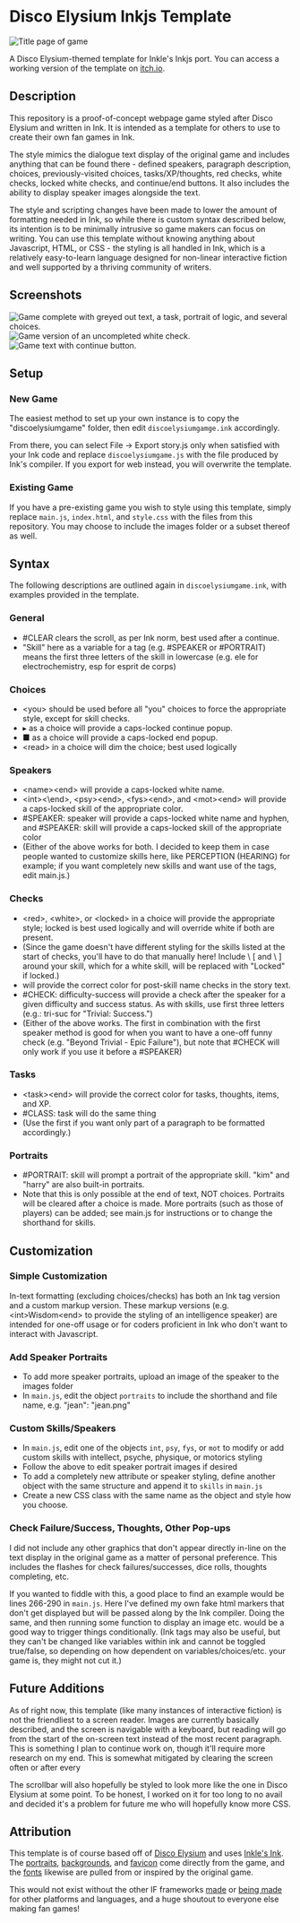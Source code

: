 # Disco Elysium Inkjs Template
![Title page of game](screenshots/title.png)

A Disco Elysium-themed template for Inkle's Inkjs port. You can access a working version of the template on [itch.io](https://isolatedphenomenon.itch.io/discoelysiumtestgame).

## Description
This repository is a proof-of-concept webpage game styled after Disco Elysium and written in Ink. It is intended as a template for others to use to create their own fan games in Ink.

The style mimics the dialogue text display of the original game and includes anything that can be found there - defined speakers, paragraph description, choices, previously-visited choices, tasks/XP/thoughts, red checks, white checks, locked white checks, and continue/end buttons. It also includes the ability to display speaker images alongside the text.

The style and scripting changes have been made to lower the amount of formatting needed in Ink, so while there is custom syntax described below, its intention is to be minimally intrusive so game makers can focus on writing. You can use this template without knowing anything about Javascript, HTML, or CSS - the styling is all handled in Ink, which is a relatively easy-to-learn language designed for non-linear interactive fiction and well supported by a thriving community of writers.

## Screenshots
![Game complete with greyed out text, a task, portrait of logic, and several choices.](screenshots/fulldialogue.png)
![Game version of an uncompleted white check.](screenshots/whitecheck.png)
![Game text with continue button.](screenshots/continue.png)

## Setup
### New Game
The easiest method to set up your own instance is to copy the "discoelysiumgame" folder, then edit `discoelysiumgamge.ink` accordingly.

From there, you can select File -> Export story.js only when satisfied with your Ink code and replace `discoelysiumgame.js` with the file produced by Ink's compiler. If you export for web instead, you will overwrite the template.

### Existing Game
If you have a pre-existing game you wish to style using this template, simply replace `main.js`, `index.html`, and `style.css` with the files from this repository. You may choose to include the images folder or a subset thereof as well.

## Syntax
The following descriptions are outlined again in `discoelysiumgame.ink`, with examples provided in the template.

### General
  - #CLEAR clears the scroll, as per Ink norm, best used after a continue.
  - "Skill" here as a variable for a tag (e.g. #SPEAKER or #PORTRAIT) means the first three letters of the skill in lowercase (e.g. ele for electrochemistry, esp for esprit de corps)

### Choices
  - \<you\> should be used before all "you" choices to force the appropriate style, except for skill checks.
  - ▸ as a choice will provide a caps-locked continue popup.
  - ■ as a choice will provide a caps-locked end popup.
  - \<read\> in a choice will dim the choice; best used logically

### Speakers
  - \<name\>\<end\> will provide a caps-locked white name.
  - \<int\><\end\>, \<psy\>\<end\>, \<fys\>\<end\>, and \<mot\>\<end\> will provide a caps-locked skill of the appropriate color.
  - #SPEAKER: speaker will provide a caps-locked white name and hyphen, and #SPEAKER: skill will provide a caps-locked skill of the appropriate color
  - (Either of the above works for both. I decided to keep them in case people wanted to customize skills here, like PERCEPTION (HEARING) for example; if you want completely new skills and want use of the tags, edit main.js.)

### Checks
  - \<red\>, \<white\>, or \<locked\> in a choice will provide the appropriate style; locked is best used logically and will override white if both are present.
  - (Since the game doesn't have different styling for the skills listed at the start of checks, you'll have to do that manually here! Include \\ \[ and \\ \] around your skill, which for a white skill, will be replaced with "Locked" if locked.)
  - <check><end> will provide the correct color for post-skill name checks in the story text.
  - #CHECK: difficulty-success will provide a check after the speaker for a given difficulty and success status. As with skills, use first three letters (e.g.: tri-suc for "Trivial: Success.")
  - (Either of the above works. The first in combination with the first speaker method is good for when you want to have a one-off funny check (e.g. "Beyond Trivial - Epic Failure"), but note that #CHECK will only work if you use it before a #SPEAKER)

### Tasks  
  - \<task\>\<end\> will provide the correct color for tasks, thoughts, items, and XP.
  - #CLASS: task will do the same thing
  - (Use the first if you want only part of a paragraph to be formatted accordingly.)

### Portraits
  - #PORTRAIT: skill will prompt a portrait of the appropriate skill. "kim" and "harry" are also built-in portraits.
  - Note that this is only possible at the end of text, NOT choices. Portraits will be cleared after a choice is made. More portraits (such as those of players) can be added; see main.js for instructions or to change the shorthand for skills.

## Customization
### Simple Customization
In-text formatting (excluding choices/checks) has both an Ink tag version and a custom markup version. These markup versions (e.g. \<int\>Wisdom\<end\> to provide the styling of an intelligence speaker) are intended for one-off usage or for coders proficient in Ink who don't want to interact with Javascript.

### Add Speaker Portraits
  - To add more speaker portraits, upload an image of the speaker to the images folder
  - In `main.js`, edit the object `portraits` to include the shorthand and file name, e.g. "jean": "jean.png"
  
### Custom Skills/Speakers
  - In `main.js`, edit one of the objects `int`, `psy`, `fys`, or `mot` to modify or add custom skills with intellect, psyche, physique, or motorics styling
  - Follow the above to edit speaker portrait images if desired
  - To add a completely new attribute or speaker styling, define another object with the same structure and append it to `skills` in `main.js`
  - Create a new CSS class with the same name as the object and style how you choose.

### Check Failure/Success, Thoughts, Other Pop-ups
I did not include any other graphics that don't appear directly in-line on the text display in the original game as a matter of personal preference. This includes the flashes for check failures/successes, dice rolls, thoughts completing, etc. 

If you wanted to fiddle with this, a good place to find an example would be lines 266-290 in `main.js`. Here I've defined my own fake html markers that don't get displayed but will be passed along by the Ink compiler. Doing the same, and then running some function to display an image etc. would be a good way to trigger things conditionally. (Ink tags may also be useful, but they can't be changed like variables within ink and cannot be toggled true/false, so depending on how dependent on variables/choices/etc. your game is, they might not cut it.)

## Future Additions
As of right now, this template (like many instances of interactive fiction) is not the friendliest to a screen reader. Images are currently basically described, and the screen is navigable with a keyboard, but reading will go from the start of the on-screen text instead of the most recent paragraph. This is something I plan to continue work on, though it'll require more research on my end. This is somewhat mitigated by clearing the screen often or after every

The scrollbar will also hopefully be styled to look more like the one in Disco Elysium at some point. To be honest, I worked on it for too long to no avail and decided it's a problem for future me who will hopefully know more CSS.

## Attribution
This template is of course based off of [Disco Elysium](https://discoelysium.com/) and uses [Inkle's Ink](https://www.inklestudios.com/ink/).
The [portraits](https://imgur.com/a/NTCGqdZ), [backgrounds](https://drive.google.com/drive/folders/12Tt0bJSNit37yg1rqhJKcRSiEuljzH3Y?usp=sharing), and [favicon](https://www.stickpng.com/img/icons-logos-emojis/tech-companies/disco-elysium-app-icon) come directly from the game, and the [fonts](https://www.reddit.com/r/DiscoElysium/comments/jlaubn/name_of_the_text_font_used_in_disco_elysium/) likewise are pulled from or inspired by the original game.

This would not exist without the other IF frameworks [made](https://github.com/apepers/DiscoElysiumTwineMacros) or [being made](https://madnessofmen.tumblr.com/post/698434383660630017/hmmm-i-kinda-want-to-write-some-disco-elysium) for other platforms and languages, and a huge shoutout to everyone else making fan games!
